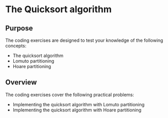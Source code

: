 # The Quicksort algorithm

## Purpose

The coding exercises are designed to test your knowledge of the following concepts:

* The quicksort algorithm
* Lomuto partitioning
* Hoare partitioning

## Overview

The coding exercises cover the following practical problems:
* Implementing the quicksort algorithm with Lomuto partitioning
* Implementing the quicksort algorithm with Hoare partitioning
